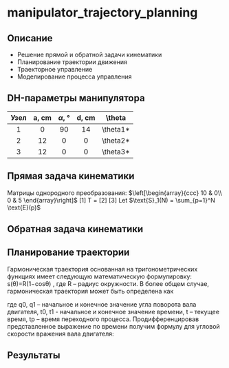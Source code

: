 # manipulator_trajectory_planning
## Описание
- Решение прямой и обратной задачи кинематики
- Планирование траектории движения
- Траекторное управление
- Моделирование процесса управления

## DH-параметры манипулятора
| Узел | a, cm | $\alpha$, ° | d, cm | \theta |
|:----:|:------:|:------------:|:------:|:-------:|
| 1 | 0 | 90 | 14 | \theta1* |
| 2 | 12 | 0 | 0 | \theta2* |
|3| 12 | 0 | 0 | \theta3* |

## Прямая задача кинематики
Матрицы однородного преобразования:
$\left[\begin{array}{ccc}
10 & 0\\
0 & 5
\end{array}\right]$
    [1]
T = [2]
    [3]
Let $\text{S}_1(N) = \sum_{p=1}^N \text{E}(p)$

## Обратная задача кинематики

## Планирование траектории
Гармоническая траектория основанная на тригонометрических функциях имеет
следующую математическую формулировку:
s(θ)=R(1−cosθ) , 
где R – радиус окружности.
В более общем случае, гармоническая траектория может быть определена как

где q0, q1 – начальное и конечное значение угла поворота вала двигателя, t0, t1 - начальное и
конечное значение времени, t – текущее время, tp – время переходного процесса.
Продифференцировав представленное выражение по времени получим формулу для
угловой скорости вражения вала двигателя:

## Результаты

